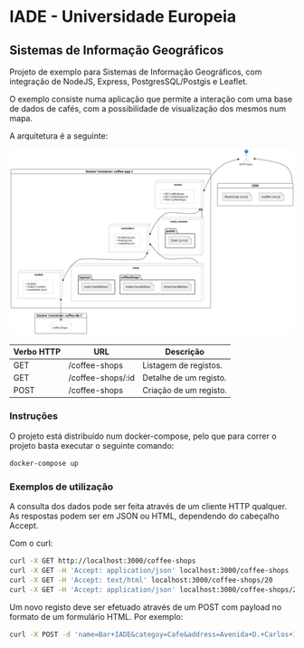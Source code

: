 # IADE - Universidade Europeia
## Sistemas de Informação Geográficos

Projeto de exemplo para Sistemas de Informação Geográficos, com integração de NodeJS, Express, PostgresSQL/Postgis e Leaflet.

O exemplo consiste numa aplicação que permite a interação com uma base de dados de cafés, com a possibilidade de visualização dos mesmos num mapa.

A arquitetura é a seguinte:

![Arquitetura](figures/architecture.svg)

| Verbo HTTP | URL           | Descrição              |
|------------|---------------|------------------------|
| GET | /coffee-shops | Listagem de registos.  |
| GET | /coffee-shops/:id | Detalhe de um registo. |
| POST | /coffee-shops | Criação de um registo. |    

### Instruções

O projeto está distribuído num docker-compose, pelo que para correr o projeto basta executar o seguinte comando:

```bash
docker-compose up
```

### Exemplos de utilização

A consulta dos dados pode ser feita através de um cliente HTTP qualquer. As respostas podem ser em JSON ou HTML, dependendo do cabeçalho Accept.

Com o curl:

```bash
curl -X GET http://localhost:3000/coffee-shops
curl -X GET -H 'Accept: application/json' localhost:3000/coffee-shops
curl -X GET -H 'Accept: text/html' localhost:3000/coffee-shops/20
curl -X GET -H 'Accept: application/json' localhost:3000/coffee-shops/20
```

Um novo registo deve ser efetuado através de um POST com payload no formato de um formulário HTML. Por exemplo:

```bash
curl -X POST -d 'name=Bar+IADE&categoy=Cafe&address=Avenida+D.+Carlos+I,+nº+4+1200-649+Lisboa,+Portugal&rating=4&num_reviews=1&lon=38.70737564461885&lat=-9.152443432254032' localhost:3000/coffee-shops
```


